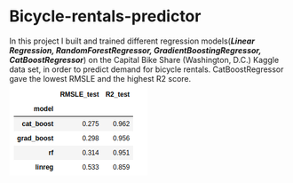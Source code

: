 # Bicycle-rentals-predictor
In this project I built and trained different regression models(***Linear Regression, RandomForestRegressor,  GradientBoostingRegressor, CatBoostRegressor***) on the Capital Bike Share (Washington, D.C.) Kaggle data set, in order to predict demand for bicycle rentals.
CatBoostRegressor gave the lowest RMSLE and the highest R2 score.
![](results.png)